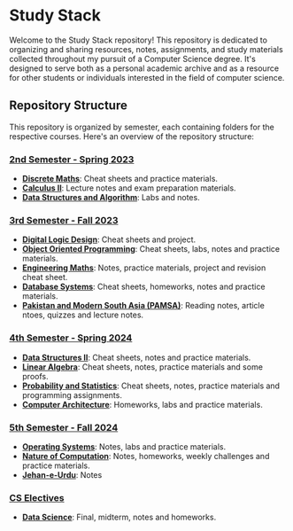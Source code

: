# Study Stack

Welcome to the Study Stack repository! This repository is dedicated to organizing and sharing resources, notes, assignments, and study materials collected throughout my pursuit of a Computer Science degree. It's designed to serve both as a personal academic archive and as a resource for other students or individuals interested in the field of computer science.

## Repository Structure

This repository is organized by semester, each containing folders for the respective courses. Here's an overview of the repository structure:

### [2nd Semester - Spring 2023](https://github.com/breehaqasim/Study-Stack/tree/main/Spring%202023)
- [**Discrete Maths**](https://github.com/breehaqasim/Study-Stack/tree/main/Spring%202023/DM): Cheat sheets and practice materials.
- [**Calculus II**](https://github.com/breehaqasim/Study-Stack/tree/main/Spring%202023/Calculus%20II): Lecture notes and exam preparation materials.
- [**Data Structures and Algorithm**](https://github.com/breehaqasim/Study-Stack/tree/main/Spring%202023/DSA): Labs and notes.

### [3rd Semester - Fall 2023](https://github.com/breehaqasim/Study-Stack/tree/main/Fall%202023)
- [**Digital Logic Design**](https://github.com/breehaqasim/Study-Stack/tree/main/Fall%202023/DLD): Cheat sheets and project.
- [**Object Oriented Programming**](https://github.com/breehaqasim/Study-Stack/tree/main/Fall%202023/OOP): Cheat sheets, labs, notes and practice materials.
- [**Engineering Maths**](https://github.com/breehaqasim/Study-Stack/tree/main/Fall%202023/EM): Notes, practice materials, project and revision cheat sheet.
- [**Database Systems**](https://github.com/breehaqasim/Study-Stack/tree/main/Fall%202023/DB): Cheat sheets, homeworks, notes and practice materials.
- [**Pakistan and Modern South Asia (PAMSA)**](https://github.com/breehaqasim/Study-Stack/tree/main/Fall%202023/PAMSA): Reading notes, article ntoes, quizzes and lecture notes.

### [4th Semester - Spring 2024](https://github.com/breehaqasim/Study-Stack/tree/main/Spring%202024)
- [**Data Structures II**](https://github.com/breehaqasim/Study-Stack/tree/main/Spring%202024/DS2): Cheat sheets, notes and practice materials.
- [**Linear Algebra**](https://github.com/breehaqasim/Study-Stack/tree/main/Spring%202024/LA): Cheat sheets, notes, practice materials and some proofs.
- [**Probability and Statistics**](https://github.com/breehaqasim/Study-Stack/tree/main/Spring%202024/PNS): Cheat sheets, notes, practice materials and programming assignments.
- [**Computer Architecture**](https://github.com/breehaqasim/Study-Stack/tree/main/Spring%202024/CA): Homeworks, labs and practice materials.

### [5th Semester - Fall 2024](https://github.com/breehaqasim/Study-Stack/tree/main/Fall%202024)
- [**Operating Systems**](https://github.com/breehaqasim/Study-Stack/tree/main/Fall%202024/Operating%20Systems): Notes, labs and practice materials.
- [**Nature of Computation**](https://github.com/breehaqasim/Study-Stack/tree/main/Fall%202024/Nature%20of%20Computation): Notes, homeworks, weekly challenges and practice materials.
- [**Jehan-e-Urdu**](https://github.com/breehaqasim/Study-Stack/tree/main/Fall%202024/JEU): Notes

### [CS Electives](https://github.com/breehaqasim/Study-Stack/tree/main/CS%20Electives)
- [**Data Science**](https://github.com/breehaqasim/Study-Stack/tree/main/CS%20Electives/Data%20Science): Final, midterm, notes and homeworks.


